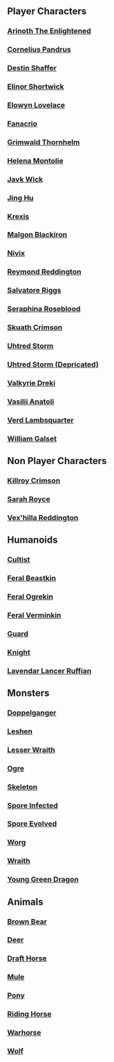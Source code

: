 ## Player Characters

### [Arinoth The Enlightened](PC/ArinothTheEnlightened/ArinothTheEnlightened.md)

### [Cornelius Pandrus](PC/CorneliusPandrus/CorneliusPandrus.md)

### [Destin Shaffer](PC/DestinShaffer/DestinShaffer.md)

### [Elinor Shortwick](PC/ElinorShortwick/ElinorShortwick.md)

### [Elowyn Lovelace](PC/ElowynLovelace/ElowynLovelace.md)

### [Fanacrio](PC/Fanacrio/Fanacrio.md)

### [Grimwald Thornhelm](PC/GrimwaldThornhelm/GrimwaldThornhelm.md)

### [Helena Montolie](PC/HelenaMontolie/HelenaMontolie.md)

### [Javk Wick](PC/JavkWick/JavkWick.md)

### [Jing Hu](PC/JingHu/JingHu.md)

### [Krexis](PC/Krexis/Krexis.md)

### [Malgon Blackiron](PC/MalgonBlackiron/MalgonBlackiron.md)

### [Nivix](PC/Nivix/Nivix.md)

### [Reymond Reddington](PC/ReymondReddington/ReymondReddington.md)

### [Salvatore Riggs](PC/SalvatoreRiggs/SalvatoreRiggs.md)

### [Seraphina Roseblood](PC/SeraphinaRoseblood/SeraphinaRoseblood.md)

### [Skuath Crimson](PC/SkuathCrimson/SkuathCrimson.md)

### [Uhtred Storm](PC/UhtredStorm/UhtredStorm.md)

### [Uhtred Storm (Depricated)](PC/UhtredStorm/UhtredStormDepricated.md)

### [Valkyrie Dreki](PC/ValkyrieDreki/ValkyrieDreki.md)

### [Vasilii Anatoli](PC/VasiliiAnatoli/VasiliiAnatoli.md)

### [Verd Lambsquarter](PC/VerdLambsquarter/VerdLambsquarter.md)

### [William Galset](PC/WilliamGalset/WilliamGalset.md)

## Non Player Characters

### [Killroy Crimson](NPC/KillroyCrimson/KillroyCrimson.md)

### [Sarah Royce](NPC/SarahRoyce/SarahRoyce.md)

### [Vex'hilla Reddington](NPC/Vex'hillaReddington/Vex'hillaReddington.md)

## Humanoids

### [Cultist](Humanoids/Cultist/Cultist.md)

### [Feral Beastkin](Humanoids/FeralBeastkin/FeralBeastkin.md)

### [Feral Ogrekin](Humanoids/FeralOgrekin/FeralOgrekin.md)

### [Feral Verminkin](Humanoids/FeralVerminkin/FeralVerminkin.md)

### [Guard](Humanoids/Guard/Guard.md)

### [Knight](Humanoids/Knight/Knight.md)

### [Lavendar Lancer Ruffian](Enemies/LavendarLancerRuffian/LavendarLancerRuffian.md)

## Monsters

### [Doppelganger](Monster/Doppelganger/Doppelganger.md)

### [Leshen](Monster/Leshen/Leshin.md)

### [Lesser Wraith](Monster/LesserWraith/LesserWraith.md)

### [Ogre](Monster/Ogre/Ogre.md)

### [Skeleton](Monster/Skeleton/Skeleton.md)

### [Spore Infected](Monster/Skeleton/Skeleton.md)

### [Spore Evolved](Monster/SporeEvolved/SporeEvolved.md)

### [Worg](Monster/Worg/Worg.md)

### [Wraith](Monster/Wraith/Wraith.md)

### [Young Green Dragon](Monster/YoungGreenDragon/YoungGreenDragon.md)

## Animals

### [Brown Bear](Animals/BrownBear/BrownBear.md)

### [Deer](Animals/Deer/Deer.md)

### [Draft Horse](Animals/DraftHorse/DraftHorse.md)

### [Mule](Animals/Mule/Mule.md)

### [Pony](Animals/Pony/Pony.md)

### [Riding Horse](Animals/RidingHorse/RidingHorse.md)

### [Warhorse](Animals/Warhorse/Warhorse.md)

### [Wolf](Animals/Wolf/Wolf.md)
